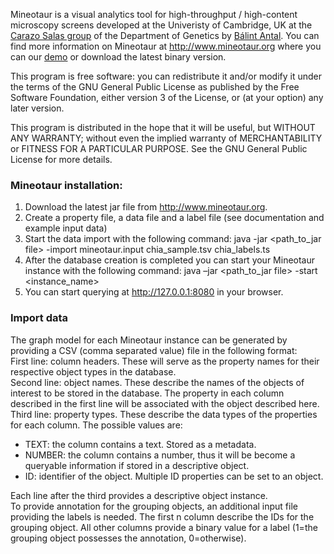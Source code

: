 Mineotaur is a visual analytics tool for high-throughput / high-content microscopy screens developed at the Univeristy of Cambridge, UK at the 
<a href="http://www.gen.cam.ac.uk/research-groups/carazo-salas" target="_blank">Carazo Salas group</a> of the Department of Genetics by <a href="http://www.inf.unideb.hu/~antal.balint" target="_blank">Bálint Antal</a>.
You can find more information on Mineotaur at http://www.mineotaur.org where you can our <a href="http://demo.mineotaur.org" target="_blank">demo</a> or download the latest binary version.

This program is free software: you can redistribute it and/or modify
it under the terms of the GNU General Public License as published by
the Free Software Foundation, either version 3 of the License, or
(at your option) any later version.

This program is distributed in the hope that it will be useful,
but WITHOUT ANY WARRANTY; without even the implied warranty of
MERCHANTABILITY or FITNESS FOR A PARTICULAR PURPOSE.  See the
GNU General Public License for more details.

<h3>Mineotaur installation:</h3>

1.	Download the latest jar file from http://www.mineotaur.org.
2.	Create a property file, a data file and a label file (see documentation and example input data)
3.	Start the data import with the following command:
java -jar <path_to_jar file> -import mineotaur.input chia_sample.tsv chia_labels.ts
4.	After the database creation is completed you can start your Mineotaur instance with the following command:
java –jar <path_to_jar file> -start <instance_name>
5.	You can start querying at http://127.0.0.1:8080 in your browser.

<h3>Import data</h3>
The graph model for each Mineotaur instance can be generated by providing a CSV (comma separated value) file in the following format:  <br/>
First line: column headers. These will serve as the property names for their respective object types in the database.              <br/>
Second line: object names. These describe the names of the objects of interest to be stored in the database. The property in each column described in the first line will be associated with the object described here.<br/>
Third line: property types. These describe the data types of the properties for each column. The possible values are:<br/>
<ul>
<li>TEXT: the column contains a text. Stored as a metadata. </li>
<li>NUMBER: the column contains a number, thus it will be become a queryable information if stored in a descriptive object. </li>
<li>ID: identifier of the object. Multiple ID properties can be set to an object. </li>
</ul>
Each line after the third provides a descriptive object instance. <br/>
To provide annotation for the grouping objects, an additional input file providing the labels is needed. The first n column describe the IDs for the grouping object. All other columns provide a binary value for a label (1=the grouping object possesses the annotation, 0=otherwise).

<!--
REST access
The server side can be accessed programmatically from any programming language or framework capable of handling HTTP requests and responses and JSON (i.e. Java, Python, Matlab, Bash, etc.). The REST service can be accessed in the following way:
http://<server_url>/query?type={scatter|distribution}&level={group|descriptive}&action={json|embed|share}&property1=<property>&[property2=<property>]&[filter={filter_property}]*&[groupObjects={group_objects}]*&[hits={hits}]
Parameters:
Type: Type of the query.
Level: whether the grouping (e.g. gene) or descriptive (e.g. cell) level information is queried
Action: whether the data is used by application (json) or it will be embedded or shared. For REST access, choose json.
Property: the features to be queried
Filter: the filter property to be used
GroupObject = the list of group objects to be included in the query
Hits = the type of hits to be considered in the query
-->

